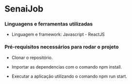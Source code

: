 # SenaiJob

### Linguagens e ferramentas utilizadas

* Linguagem e framework: Javascript - ReactJS


### Pré-requisitos necessários para rodar o projeto

- Clonar o repositório.

- Importar as dependencias com o comando npm install.

- Executar a aplicação utilizando o comando npm run start.
